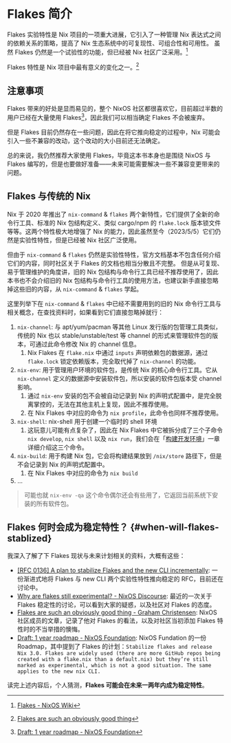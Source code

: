 # Flakes 简介

Flakes 实验特性是 Nix 项目的一项重大进展，它引入了一种管理 Nix 表达式之间的依赖关系的策略，提高了 Nix 生态系统中的可复现性、可组合性和可用性。
虽然 Flakes 仍然是一个试验性的功能，但已经被 Nix 社区广泛采用。[^1]

Flakes 特性是 Nix 项目中最有意义的变化之一。[^2]

## 注意事项

Flakes 带来的好处是显而易见的，整个 NixOS 社区都很喜欢它，目前超过半数的用户已经在大量使用 Flakes[^3]，因此我们可以相当确定 Flakes 不会被废弃。

但是 Flakes 目前仍然存在一些问题，因此在将它推向稳定的过程中，Nix 可能会引入一些不兼容的改动，这个改动的大小目前还无法确定。

总的来说，我仍然推荐大家使用 Flakes，毕竟这本书本身也是围绕 NixOS 与 Flakes 编写的，但是也要做好准备——未来可能需要解决一些不兼容变更带来的问题。

## Flakes 与传统的 Nix

Nix 于 2020 年推出了 `nix-command` & `flakes` 两个新特性，它们提供了全新的命令行工具、标准的 Nix 包结构定义、类似 cargo/npm 的 `flake.lock` 版本锁文件等等。这两个特性极大地增强了 Nix 的能力，因此虽然至今（2023/5/5）它们仍然是实验性特性，但是已经被 Nix 社区广泛使用。

但由于 `nix-command` & `flakes` 仍然是实验性特性，官方文档基本不包含任何介绍它们的内容，同时社区关于 Flakes 的文档也相当分散且不完整。
但是从可复现、易于管理维护的角度讲，旧的 Nix 包结构与命令行工具已经不推荐使用了，因此本书也不会介绍旧的 Nix 包结构与命令行工具的使用方法，也建议新手直接忽略掉这些旧的内容，从 `nix-command` & `flakes` 学起。

这里列举下在 `nix-command` & `flakes` 中已经不需要用到的旧的 Nix 命令行工具与相关概念，在查找资料时，如果看到它们直接忽略掉就行：

1. `nix-channel`: 与 apt/yum/pacman 等其他 Linux 发行版的包管理工具类似，传统的 Nix 也以 stable/unstable/test 等 channel 的形式来管理软件包的版本，可通过此命令修改 Nix 的 channel 信息。
   1. Nix Flakes 在 `flake.nix` 中通过 `inputs` 声明依赖包的数据源，通过 `flake.lock` 锁定依赖版本，完全取代掉了 `nix-channel` 的功能。
2. `nix-env`: 用于管理用户环境的软件包，是传统 Nix 的核心命令行工具。它从 `nix-channel` 定义的数据源中安装软件包，所以安装的软件包版本受 channel 影响。
   1. 通过 `nix-env` 安装的包不会被自动记录到 Nix 的声明式配置中，是完全脱离掌控的，无法在其他主机上复现，因此不推荐使用。
   2. 在 Nix Flakes 中对应的命令为 `nix profile`，此命令也同样不推荐使用。
3. `nix-shell`: nix-shell 用于创建一个临时的 shell 环境
   1. 这玩意儿可能有点复杂了，因此在 Nix Flakes 中它被拆分成了三个子命令 `nix develop`, `nix shell` 以及 `nix run`，我们会在「[构建开发环境](../development/intro.md)」一章详细介绍这三个命令。
4. `nix-build`: 用于构建 Nix 包，它会将构建结果放到 `/nix/store` 路径下，但是不会记录到 Nix 的声明式配置中。
   1. 在 Nix Flakes 中对应的命令为 `nix build`
5. ...

> 可能也就 `nix-env -qa` 这个命令偶尔还会有些用了，它返回当前系统下安装的所有软件包。

## Flakes 何时会成为稳定特性？ {#when-will-flakes-stablized}

我深入了解了下 Flakes 现状与未来计划相关的资料，大概有这些：

- [[RFC 0136] A plan to stabilize Flakes and the new CLI incrementally](https://github.com/NixOS/rfcs/pull/136): 一份渐进式地将 Flakes 与 new CLI 两个实验性特性推向稳定的 RFC，目前还在讨论中。
- [Why are flakes still experimental? - NixOS Discourse](https://discourse.nixos.org/t/why-are-flakes-still-experimental/29317): 最近的一次关于 Flakes 稳定性的讨论，可以看到大家的疑惑，以及社区对 Flakes 的态度。
- [Flakes are such an obviously good thing - Graham Christensen](https://grahamc.com/blog/flakes-are-an-obviously-good-thing/): NixOS 社区成员的文章，记录了他对 Flakes 的看法，以及对社区当初添加 Flakes 特性时的不当举措的懊悔。
- [Draft: 1 year roadmap - NixOS Foundation](https://nixos-foundation.notion.site/1-year-roadmap-0dc5c2ec265a477ea65c549cd5e568a9): NixOS Fundation 的一份 Roadmap，其中提到了 Flakes 的计划：`Stabilize flakes and release Nix 3.0. Flakes are widely used (there are more GitHub repos being created with a flake.nix than a default.nix) but they’re still marked as experimental, which is not a good situation. The same applies to the new nix CLI.`

读完上述内容后，个人猜测，**Flakes 可能会在未来一两年内成为稳定特性**。

[^1]: [Flakes - NixOS Wiki](https://nixos.wiki/index.php?title=Flakes)
[^2]: [Flakes are such an obviously good thing](https://grahamc.com/blog/flakes-are-an-obviously-good-thing/)
[^3]: [Draft: 1 year roadmap - NixOS Foundation](https://nixos-foundation.notion.site/1-year-roadmap-0dc5c2ec265a477ea65c549cd5e568a9)
